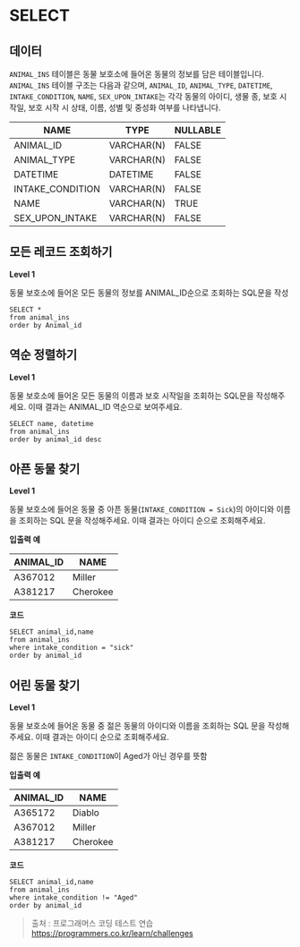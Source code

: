 # SELECT

## 데이터

`ANIMAL_INS` 테이블은 동물 보호소에 들어온 동물의 정보를 담은 테이블입니다. `ANIMAL_INS` 테이블 구조는 다음과 같으며, `ANIMAL_ID`, `ANIMAL_TYPE`, `DATETIME`, `INTAKE_CONDITION`, `NAME`, `SEX_UPON_INTAKE`는 각각 동물의 아이디, 생물 종, 보호 시작일, 보호 시작 시 상태, 이름, 성별 및 중성화 여부를 나타냅니다.

| NAME             | TYPE       | NULLABLE |
| ---------------- | ---------- | -------- |
| ANIMAL_ID        | VARCHAR(N) | FALSE    |
| ANIMAL_TYPE      | VARCHAR(N) | FALSE    |
| DATETIME         | DATETIME   | FALSE    |
| INTAKE_CONDITION | VARCHAR(N) | FALSE    |
| NAME             | VARCHAR(N) | TRUE     |
| SEX_UPON_INTAKE  | VARCHAR(N) | FALSE    |



## 모든 레코드 조회하기 

**Level 1**

동물 보호소에 들어온 모든 동물의 정보를 ANIMAL_ID순으로 조회하는 SQL문을 작성

```mysql
SELECT *
from animal_ins
order by Animal_id
```

## 역순 정렬하기

**Level 1**

동물 보호소에 들어온 모든 동물의 이름과 보호 시작일을 조회하는 SQL문을 작성해주세요. 이때 결과는 ANIMAL_ID 역순으로 보여주세요.

```mysql
SELECT name, datetime
from animal_ins
order by animal_id desc
```



## 아픈 동물 찾기

**Level 1**

동물 보호소에 들어온 동물 중 아픈 동물(`INTAKE_CONDITION = Sick`)의 아이디와 이름을 조회하는 SQL 문을 작성해주세요. 이때 결과는 아이디 순으로 조회해주세요.

**입출력 예**

| ANIMAL_ID | NAME     |
| --------- | -------- |
| A367012   | Miller   |
| A381217   | Cherokee |

**코드**

```mysql
SELECT animal_id,name
from animal_ins
where intake_condition = "sick"
order by animal_id
```

## 어린 동물 찾기

**Level 1**

동물 보호소에 들어온 동물 중 젊은 동물의 아이디와 이름을 조회하는 SQL 문을 작성해주세요. 이때 결과는 아이디 순으로 조회해주세요.

젊은 동물은 `INTAKE_CONDITION`이 Aged가 아닌 경우를 뜻함

**입출력 예**

| ANIMAL_ID | NAME     |
| --------- | -------- |
| A365172   | Diablo   |
| A367012   | Miller   |
| A381217   | Cherokee |

**코드**

```mysql
SELECT animal_id,name
from animal_ins
where intake_condition != "Aged"
order by animal_id
```



> 출처 : 프로그래머스 코딩 테스트 연습  https://programmers.co.kr/learn/challenges

